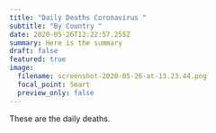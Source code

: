 ```yaml
---
title: "Daily Deaths Coronavirus "
subtitle: "By Country "
date: 2020-05-26T12:22:57.255Z
summary: Here is the summary
draft: false
featured: true
image:
  filename: screenshot-2020-05-26-at-13.23.44.png
  focal_point: Smart
  preview_only: false
---
```

These are the daily deaths.